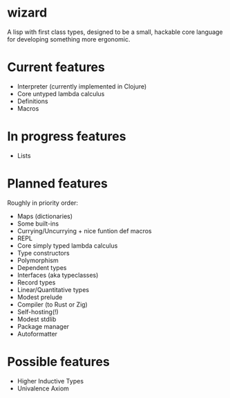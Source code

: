# wizard
A lisp with first class types, designed to be a small, hackable core language
for developing something more ergonomic.

# Current features
* Interpreter (currently implemented in Clojure)
* Core untyped lambda calculus
* Definitions
* Macros

# In progress features
* Lists

# Planned features
Roughly in priority order:
* Maps (dictionaries)
* Some built-ins
* Currying/Uncurrying + nice funtion def macros
* REPL
* Core simply typed lambda calculus
* Type constructors
* Polymorphism
* Dependent types
* Interfaces (aka typeclasses)
* Record types
* Linear/Quantitative types
* Modest prelude
* Compiler (to Rust or Zig)
* Self-hosting(!)
* Modest stdlib
* Package manager
* Autoformatter

# Possible features
* Higher Inductive Types
* Univalence Axiom
